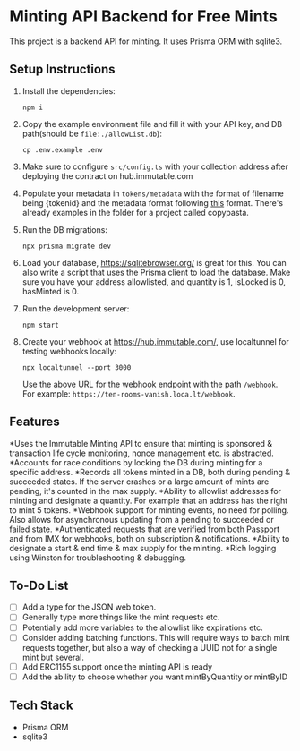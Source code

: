 # Minting API Backend for Free Mints

This project is a backend API for minting. It uses Prisma ORM with sqlite3.

## Setup Instructions

1. Install the dependencies:
   ```
   npm i
   ```
2. Copy the example environment file and fill it with your API key, and DB path(should be `file:./allowList.db`):
   ```
   cp .env.example .env
   ```
3. Make sure to configure `src/config.ts` with your collection address after deploying the contract on hub.immutable.com
4. Populate your metadata in `tokens/metadata` with the format of filename being {tokenid} and the metadata format following [this](https://docs.immutable.com/docs/zkEVM/products/minting/metadata/format) format. There's already examples in the folder for a project called copypasta.
5. Run the DB migrations:
   ```
   npx prisma migrate dev
   ```
6. Load your database, https://sqlitebrowser.org/ is great for this. You can also write a script that uses the Prisma client to load the database. Make sure you have your address allowlisted, and quantity is 1, isLocked is 0, hasMinted is 0.

7. Run the development server:

   ```
   npm start
   ```

8. Create your webhook at https://hub.immutable.com/, use localtunnel for testing webhooks locally:

   ```
   npx localtunnel --port 3000
   ```

   Use the above URL for the webhook endpoint with the path `/webhook`. For example: `https://ten-rooms-vanish.loca.lt/webhook`.

## Features

*Uses the Immutable Minting API to ensure that minting is sponsored & transaction life cycle monitoring, nonce management etc. is abstracted.
*Accounts for race conditions by locking the DB during minting for a specific address.
*Records all tokens minted in a DB, both during pending & succeeded states. If the server crashes or a large amount of mints are pending, it's counted in the max supply.
*Ability to allowlist addresses for minting and designate a quantity. For example that an address has the right to mint 5 tokens.
*Webhook support for minting events, no need for polling. Also allows for asynchronous updating from a pending to succeeded or failed state.
*Authenticated requests that are verified from both Passport and from IMX for webhooks, both on subscription & notifications.
*Ability to designate a start & end time & max supply for the minting.
*Rich logging using Winston for troubleshooting & debugging.

## To-Do List

- [ ] Add a type for the JSON web token.
- [ ] Generally type more things like the mint requests etc.
- [ ] Potentially add more variables to the allowlist like expirations etc.
- [ ] Consider adding batching functions. This will require ways to batch mint requests together, but also a way of checking a UUID not for a single mint but several.
- [ ] Add ERC1155 support once the minting API is ready
- [ ] Add the ability to choose whether you want mintByQuantity or mintByID

## Tech Stack

- Prisma ORM
- sqlite3
